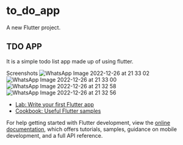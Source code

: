# to_do_app

A new Flutter project.

## TDO APP

It is a simple todo list app made up of using flutter.

Screenshots
![WhatsApp Image 2022-12-26 at 21 33 02](https://user-images.githubusercontent.com/107379234/209566143-4e5e4b97-4f17-4b2c-a6ee-0926254b9b6e.jpeg)
![WhatsApp Image 2022-12-26 at 21 33 00](https://user-images.githubusercontent.com/107379234/209566147-01f1c0d0-d004-4333-a09a-5c34bbeac1a0.jpeg)
![WhatsApp Image 2022-12-26 at 21 32 58](https://user-images.githubusercontent.com/107379234/209566152-c7aaf257-b412-4fe7-8309-5bb5cf104591.jpeg)
![WhatsApp Image 2022-12-26 at 21 32 56](https://user-images.githubusercontent.com/107379234/209566159-c370981c-9e3c-436d-a1d9-6d9dcdb2c246.jpeg)



- [Lab: Write your first Flutter app](https://docs.flutter.dev/get-started/codelab)
- [Cookbook: Useful Flutter samples](https://docs.flutter.dev/cookbook)

For help getting started with Flutter development, view the
[online documentation](https://docs.flutter.dev/), which offers tutorials,
samples, guidance on mobile development, and a full API reference.
